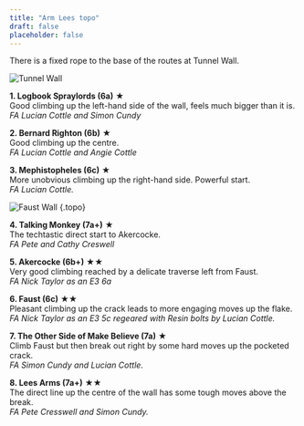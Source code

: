 ```yaml
---
title: "Arm Lees topo"
draft: false
placeholder: false
---
```


 
There is a fixed rope to the base of the routes at Tunnel Wall.

![Tunnel Wall](../arm-lees-tunnel-wall.jpg)

**1. Logbook Spraylords (6a)** &starf;  
Good climbing up the left-hand side of the wall, feels much bigger than it is.  
*FA Lucian Cottle and Simon Cundy* 

**2. Bernard Righton (6b)** &starf;  
Good climbing up the centre.  
*FA Lucian Cottle and Angie Cottle* 

**3. Mephistopheles (6c)** &starf;  
More unobvious climbing up the right-hand side. Powerful start.  
*FA Lucian Cottle.*  

![Faust Wall](../arm-lees-faust-wall.jpg)
{.topo}

**4. Talking Monkey (7a+)** &starf;  
The techtastic direct start to Akercocke.  
*FA Pete and Cathy Creswell*

**5. Akercocke (6b+)** &starf;&starf;  
Very good climbing reached by a delicate traverse left from Faust.  
*FA Nick Taylor as an E3 6a*
   
**6. Faust (6c)** &starf;&starf;  
Pleasant climbing up the crack leads to more
engaging moves up the flake.  
*FA Nick Taylor as an E3 5c regeared with Resin bolts by Lucian Cottle.*

**7. The Other Side of Make Believe (7a)** &starf;  
Climb Faust but then break out right by some hard moves up the pocketed crack.  
*FA Simon Cundy and Lucian Cottle.*

**8. Lees Arms (7a+)** &starf;&starf;  
The direct line up the centre of the wall has some tough moves above the break.  
*FA Pete Cresswell and Simon Cundy.*